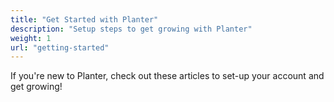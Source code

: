 ```yaml
---
title: "Get Started with Planter"
description: "Setup steps to get growing with Planter"
weight: 1
url: "getting-started"
---
```


If you're new to Planter, check out these articles to set-up your account and get growing!
